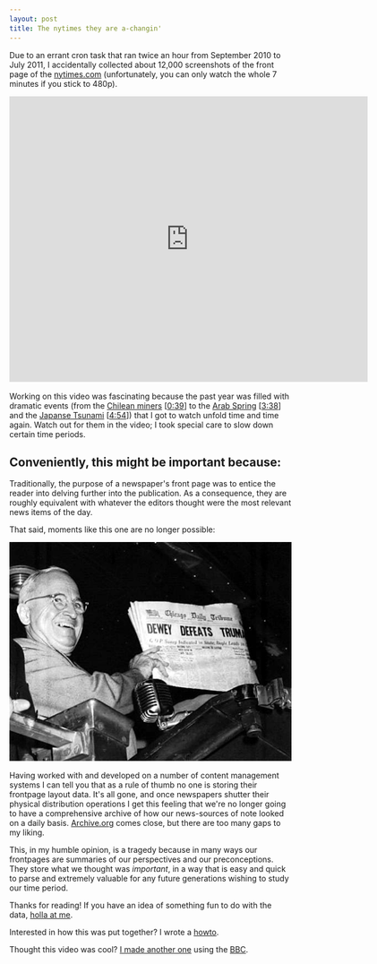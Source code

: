 ```yaml
---
layout: post
title: The nytimes they are a-changin'
---
```


Due to an errant cron task that ran twice an hour from September 2010 to July 2011, I accidentally collected about 12,000 screenshots of the front page of the [nytimes.com](http://nytimes.com) (unfortunately, you can only watch the whole 7 minutes if you stick to 480p).

<iframe width="640" height="510" src="http://www.youtube.com/embed/sCKGOiauJCE?rel=0&amp;hd=1" frameborder="0" allowfullscreen></iframe>

<br/>

Working on this video was fascinating because the past year was filled with dramatic events (from the [Chilean miners](http://en.wikipedia.org/wiki/2010_Copiap%C3%B3_mining_accident) \[[0:39](http://youtu.be/sCKGOiauJCE?hd=1&t=39s)] to the [Arab Spring](http://en.wikipedia.org/wiki/Arab_Spring) \[[3:38](http://youtu.be/sCKGOiauJCE?hd=1&t=3m38s)] and the [Japanse Tsunami](http://en.wikipedia.org/wiki/2011_T%C5%8Dhoku_earthquake_and_tsunami) \[[4:54](http://youtu.be/sCKGOiauJCE?hd=1&t=4m54s)]) that I got to watch unfold time and time again. Watch out for them in the video; I took special care to slow down certain time periods.

<h2>Conveniently, this might be important because:</h2>

Traditionally, the purpose of a newspaper's front page was to entice the reader into delving further into the publication. As a consequence, they are roughly equivalent with whatever the editors thought were the most relevant news items of the day.

That said, moments like this one are no longer possible:

[<img src="/img/truman.jpg" />](http://en.wikipedia.org/wiki/Dewey_Defeats_Truman)


Having worked with and developed on a number of content management systems I can tell you that as a rule of thumb no one is storing their frontpage layout data. It's all gone, and once newspapers shutter their physical distribution operations I get this feeling that we're no longer going to have a comprehensive archive of how our news-sources of note looked on a daily basis. [Archive.org](http://wayback.archive.org/web/20110815000000*/http://nytimes.com) comes close, but there are too many gaps to my liking.

This, in my humble opinion, is a tragedy because in many ways our frontpages are summaries of our perspectives and our preconceptions. They store what we thought was *important*, in a way that is easy and quick to parse and extremely valuable for any future generations wishing to study our time period.

Thanks for reading! If you have an idea of something fun to do with the data, [holla at me](http://twitter.com/phillmv).

Interested in how this was put together? I wrote a [howto](http://okayfail.com/2011/howto-timelapse-nytimes.html).

Thought this video was cool? [I made another one](http://okayfail.com/2011/bbc-timelapse.html) using the [BBC](http://www.bbc.co.uk/news/).


